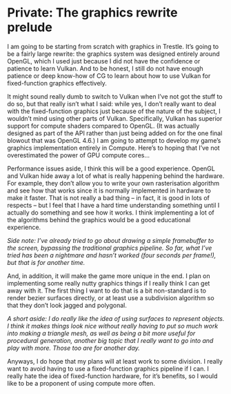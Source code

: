 # Private: The graphics rewrite prelude

I am going to be starting from scratch with graphics in Trestle. It’s going to be a fairly large rewrite: the graphics system was designed entirely around OpenGL, which I used just because I did not have the confidence or patience to learn Vulkan. And to be honest, I still do not have enough patience or deep know-how of CG to learn about how to use Vulkan for fixed-function graphics effectively.

It might sound really dumb to switch to Vulkan when I’ve not got the stuff to do so, but that really isn’t what I said: while yes, I don’t really want to deal with the fixed-function graphics just because of the nature of the subject, I wouldn’t mind using other parts of Vulkan. Specifically, Vulkan has superior support for compute shaders compared to OpenGL. (It was actually designed as part of the API rather than just being added on for the one final blowout that was OpenGL 4.6.) I am going to attempt to develop my game’s graphics implementation entirely in Compute. Here’s to hoping that I’ve not overestimated the power of GPU compute cores…

Performance issues aside, I think this will be a good experience. OpenGL and Vulkan hide away a lot of what is really happening behind the hardware. For example, they don’t allow you to write your own rasterisation algorithm and see how that works since it is normally implemented in hardware to make it faster. That is not really a bad thing – in fact, it is good in lots of respects – but I feel that I have a hard time understanding something until I actually do something and see how it works. I think implementing a lot of the algorithms behind the graphics would be a good educational experience.

*Side note: I’ve already tried to go about drawing a simple framebuffer to the screen, bypassing the traditional graphics pipeline. So far, what I’ve tried has been a nightmare and hasn’t worked (four seconds per frame!), but that is for another time.*

And, in addition, it will make the game more unique in the end. I plan on implementing some really nutty graphics things if I really think I can get away with it. The first thing I want to do that is a bit non-standard is to render bezier surfaces directly, or at least use a subdivision algorithm so that they don’t look jagged and polygonal.

*A short aside: I do really like the idea of using surfaces to represent objects. I think it makes things look nice without really having to put so much work into making a triangle mesh, as well as being a bit more useful for procedural generation, another big topic that I really want to go into and play with more. Those too are for another day.*

Anyways, I do hope that my plans will at least work to some division. I really want to avoid having to use a fixed-function graphics pipeline if I can. I really hate the idea of fixed-function hardware, for it’s benefits, so I would like to be a proponent of using compute more often.
